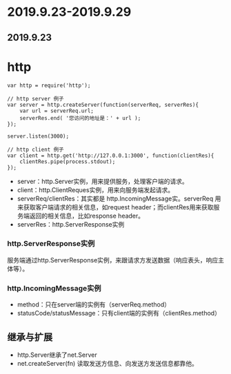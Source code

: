 # 2019.9.23-2019.9.29

## 2019.9.23

# http

```
var http = require('http');

// http server 例子
var server = http.createServer(function(serverReq, serverRes){
    var url = serverReq.url;
    serverRes.end( '您访问的地址是：' + url );
});

server.listen(3000);

// http client 例子
var client = http.get('http://127.0.0.1:3000', function(clientRes){
    clientRes.pipe(process.stdout);
});
```

- server：http.Server实例，用来提供服务，处理客户端的请求。
- client：http.ClientReques实例，用来向服务端发起请求。
- serverReq/clientRes：其实都是 http.IncomingMessage实。serverReq 用来获取客户端请求的相关信息，如request header；而clientRes用来获取服务端返回的相关信息，比如response header。
- serverRes：http.ServerResponse实例

### http.ServerResponse实例
服务端通过http.ServerResponse实例，来跟请求方发送数据（响应表头，响应主体等）。

### http.IncomingMessage实例
- method：只在server端的实例有（serverReq.method）
- statusCode/statusMessage：只有client端的实例有（clientRes.method）

## 继承与扩展
- http.Server继承了net.Server
- net.createServer(fn) 读取发送方信息、向发送方发送信息都靠他。